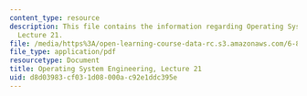 ```yaml
---
content_type: resource
description: This file contains the information regarding Operating System Engineering,
  Lecture 21.
file: /media/https%3A/open-learning-course-data-rc.s3.amazonaws.com/6-828-operating-system-engineering-fall-2012/d8d03983cf031d08000ac92e1ddc395e_MIT6_828F12_lec21_notes.pdf
file_type: application/pdf
resourcetype: Document
title: Operating System Engineering, Lecture 21
uid: d8d03983-cf03-1d08-000a-c92e1ddc395e
---
```

